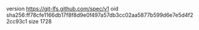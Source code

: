 version https://git-lfs.github.com/spec/v1
oid sha256:ff78cfe1166db17f8f8d9e0f497a57db3cc02aa5877b599d6e7e5d4f22cc93c1
size 1728
